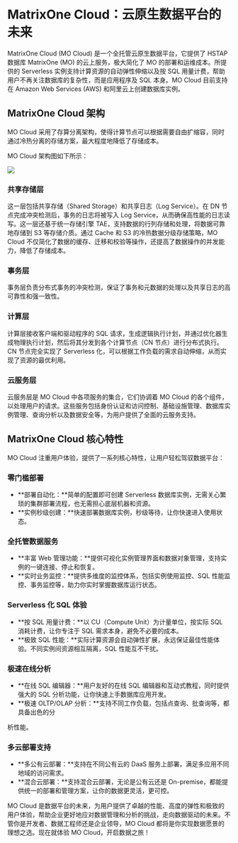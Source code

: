 # MatrixOne Cloud：云原生数据平台的未来

MatrixOne Cloud (MO Cloud) 是一个全托管云原生数据平台，它提供了 HSTAP 数据库 MatrixOne (MO) 的云上服务，极大简化了 MO 的部署和运维成本。所提供的 Serverless 实例支持计算资源的自动弹性伸缩以及按 SQL 用量计费，帮助用户不再关注数据库的复杂性，而是应用程序及 SQL 本身。MO Cloud 目前支持在 Amazon Web Services (AWS) 和阿里云上创建数据库实例。

## MatrixOne Cloud 架构

MO Cloud 采用了存算分离架构，使得计算节点可以根据需要自由扩缩容，同时通过冷热分离的存储方案，最大程度地降低了存储成本。

MO Cloud 架构图如下所示：

![](https://community-shared-data-1308875761.cos.ap-beijing.myqcloud.com/artwork/mocdocs/overview/moc-arch.png)

### 共享存储层

这一层包括共享存储（Shared Storage）和共享日志（Log Service）。在 DN 节点完成冲突检测后，事务的日志将被写入 Log Service，从而确保高性能的日志读写。这一层还基于统一存储引擎 TAE，支持数据的行列存储和处理，将数据可靠地存储到 S3 等存储介质。通过 Cache 和 S3 的冷热数据分级存储策略，MO Cloud 不仅简化了数据的缓存、迁移和校验等操作，还提高了数据操作的并发能力，降低了存储成本。

### 事务层

事务层负责分布式事务的冲突检测，保证了事务和元数据的处理以及共享日志的高可靠性和强一致性。

### 计算层

计算层接收客户端和驱动程序的 SQL 请求，生成逻辑执行计划，并通过优化器生成物理执行计划，然后将其分发到各个计算节点（CN 节点）进行分布式执行。CN 节点完全实现了 Serverless 化，可以根据工作负载的需求自动伸缩，从而实现了资源的最优利用。

### 云服务层

云服务层是 MO Cloud 中各项服务的集合，它们协调着 MO Cloud 的各个组件，以处理用户的请求。这些服务包括身份认证和访问控制、基础设施管理、数据库实例管理、查询分析以及数据安全等，为用户提供了全面的云服务支持。

## MatrixOne Cloud 核心特性

MO Cloud 注重用户体验，提供了一系列核心特性，让用户轻松驾驭数据平台：

### 零门槛部署

- **部署自动化：**简单的配置即可创建 Serverless 数据库实例，无需关心繁琐的集群部署流程，也无需担心底层机器和资源。
- **实例秒级创建：**快速部署数据库实例，秒级等待，让你快速进入使用状态。

### 全托管数据服务

- **丰富 Web 管理功能：**提供可视化实例管理界面和数据对象管理，支持实例的一键连接、停止和恢复。
- **实时业务监控：**提供多维度的监控体系，包括实例使用监控、SQL 性能监控、事务监控等，助力你实时掌握数据库运行状态。

### Serverless 化 SQL 体验

- **按 SQL 用量计费：**以 CU（Compute Unit）为计量单位，按实际 SQL 消耗计费，让你专注于 SQL 需求本身，避免不必要的成本。
- **极致 SQL 性能：**实际计算资源会自动弹性扩展，永远保证最佳性能体验。不同实例间资源相互隔离，SQL 性能互不干扰。

### 极速在线分析

- **在线 SQL 编辑器：**用户友好的在线 SQL 编辑器和互动式教程，同时提供强大的 SQL 分析功能，让你快速上手数据库应用开发。
- **极速 OLTP/OLAP 分析：**支持不同工作负载，包括点查询、批查询等，都具备出色的分

析性能。

### 多云部署支持

- **多公有云部署：**支持在不同公有云的 DaaS 服务上部署，满足多应用不同地域的访问需求。
- **混合云部署：**支持混合云部署，无论是公有云还是 On-premise，都能提供统一的部署和管理方案，让你的数据更灵活，更可控。

MO Cloud 是数据平台的未来，为用户提供了卓越的性能、高度的弹性和极致的用户体验，帮助企业更好地应对数据管理和分析的挑战，走向数据驱动的未来。不管你是开发者、数据工程师还是企业领导，MO Cloud 都将是你实现数据愿景的理想之选。现在就体验 MO Cloud，开启数据之旅！
